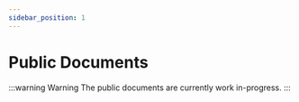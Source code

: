 ```yaml
---
sidebar_position: 1
---
```


# Public Documents

:::warning Warning
The public documents are currently work in-progress.
:::
	

